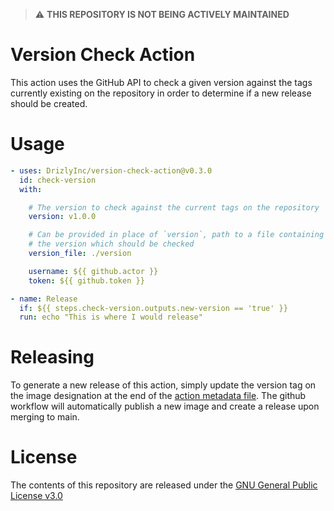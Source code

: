 > :warning: **THIS REPOSITORY IS NOT BEING ACTIVELY  MAINTAINED**

# Version Check Action

This action uses the GitHub API to check a given version against the tags currently existing on the repository in
order to determine if a new release should be created.

# Usage

```yaml
- uses: DrizlyInc/version-check-action@v0.3.0
  id: check-version
  with:

    # The version to check against the current tags on the repository
    version: v1.0.0

    # Can be provided in place of `version`, path to a file containing
    # the version which should be checked
    version_file: ./version

    username: ${{ github.actor }}
    token: ${{ github.token }}

- name: Release
  if: ${{ steps.check-version.outputs.new-version == 'true' }}
  run: echo "This is where I would release"
```

# Releasing

To generate a new release of this action, simply update the version tag on the image designation at the end of the [action metadata file](./action.yml). The github workflow will automatically publish a new image and create a release upon merging to main.

# License

The contents of this repository are released under the [GNU General Public License v3.0](LICENSE)
